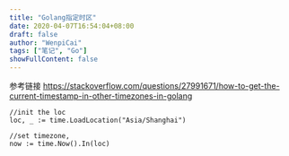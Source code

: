 ```yaml
---
title: "Golang指定时区"
date: 2020-04-07T16:54:04+08:00
draft: false
author: "WenpiCai"
tags: ["笔记", "Go"]
showFullContent: false
---
```


参考链接 https://stackoverflow.com/questions/27991671/how-to-get-the-current-timestamp-in-other-timezones-in-golang 

```golang
//init the loc
loc, _ := time.LoadLocation("Asia/Shanghai")

//set timezone,  
now := time.Now().In(loc)
```

